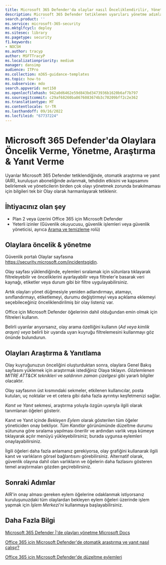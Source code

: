 ```yaml
---
title: Microsoft 365 Defender'da olaylar nasıl Önceliklendirilir, Yönetilir, Araştırılır ve Yanıtlanır?
description: Microsoft 365 Defender tetiklenen uyarıları yönetme adımları. Otomatik araştırma ve yanıt (AIR) abonelik genelinde avlanır ve bir tehdidin etkisini ve kapsamını belirler ve bilgileri tek bir Olayda birleştirir.
search.product: ''
ms.service: microsoft-365-security
ms.mktglfcycl: deploy
ms.sitesec: library
ms.pagetype: security
f1.keywords:
- NOCSH
ms.author: tracyp
author: MSFTTracyP
ms.localizationpriority: medium
manager: dansimp
audience: ITPro
ms.collection: m365-guidance-templates
ms.topic: how-to
ms.subservice: mdo
search.appverid: met150
ms.openlocfilehash: 942a0d6462e59d843bd3473936b1620b6af7b797
ms.sourcegitcommit: c29af68260ba8676083674b3c70209bff2c2e362
ms.translationtype: MT
ms.contentlocale: tr-TR
ms.lasthandoff: 09/16/2022
ms.locfileid: "67737224"
---
```

# <a name="prioritize-manage-investigate--respond-to-incidents-in-microsoft-365-defender"></a>Microsoft 365 Defender'da Olaylara Öncelik Verme, Yönetme, Araştırma & Yanıt Verme

Uyarılar Microsoft 365 Defender tetiklendiğinde, otomatik araştırma ve yanıt (AIR), kuruluşun aboneliğinde avlanmak, tehdidin etkisini ve kapsamını belirlemek ve yöneticilerin birden çok olayı yönetmek zorunda bırakılmaması için bilgileri tek bir Olay olarak harmanlayarak tetiklenir.

## <a name="what-youll-need"></a>İhtiyacınız olan şey

- Plan 2 veya üzerini Office 365 için Microsoft Defender
- Yeterli izinler (Güvenlik okuyucusu, güvenlik işlemleri veya güvenlik yöneticisi, ayrıca [Arama ve temizleme](../permissions-microsoft-365-security-center.md) rolü)

## <a name="prioritize--manage-incidents"></a>Olaylara öncelik & yönetme

Güvenlik portalı Olaylar sayfasına https://security.microsoft.com/incidentsgidin.

Olay sayfası yüklendiğinde, eylemleri sıralamak için sütunlara tıklayarak filtreleyebilir ve önceliklerini ayarlayabilir veya filtreler'e basarak veri kaynağı, etiketler veya durum gibi bir filtre uygulayabilirsiniz.

Artık olayları yönet düğmesiyle yeniden adlandırmayı, atamayı, sınıflandırmayı, etiketlemeyi, durumu değiştirmeyi veya açıklama eklemeyi seçebileceğiniz önceliklendirilmiş bir olay listeniz var.

Office için Microsoft Defender öğelerinin dahil olduğundan emin olmak için filtreleri kullanın.

Belirli uyarılar arıyorsanız, olay arama özelliğini kullanın (*Ad veya kimlik arayın) veya* belirli bir uyarıda uyarı kuyruğu filtrelemesini kullanmayı göz önünde bulundurun.

## <a name="investigate--respond-to-incidents"></a>Olayları Araştırma & Yanıtlama

Olay kuyruğunuzun önceliğini oluşturduktan sonra, olaylara Genel Bakış sayfasını yüklemek için araştırmak istediğiniz Olaya tıklayın. *Gözlemlenen MITRE ATT&CK teknikleri* ve *saldırının zaman çizelgesi* gibi yararlı bilgiler olacaktır.

Olay sayfasının üst kısmındaki sekmeler, etkilenen kullanıcılar, posta kutuları, uç noktalar ve et cetera gibi daha fazla ayrıntıyı keşfetmenizi sağlar.

*Kanıt ve Yanıt* sekmesi, araştırma yoluyla özgün uyarıyla ilgili olarak tanımlanan öğeleri gösterir.

Kanıt ve Yanıt içinde *Bekleyen Eylem* olarak gösterilen tüm öğeler yöneticiden onay bekliyor.  *Tüm Kanıtlar* görünümünde düzeltme durumu sütununa göre sıralama yapılması önerilir ve ardından varlık veya kümeye tıklayarak açılır menüyü yükleyebilirsiniz; burada uygunsa eylemleri onaylayabilirsiniz.

İlgili öğeleri daha fazla anlamanız gerekiyorsa, olay grafiğini kullanarak ilgili kanıt ve varlıkların görsel bağlantısını görebilirsiniz. Alternatif olarak, güvenlik olayına dahil olan varlıkların ve öğelerin daha fazlasını gösteren temel araştırmaları gözden geçirebilirsiniz.

## <a name="next-steps"></a>Sonraki Adımlar

AIR'in onay alması gereken eylem öğelerine odaklanmak istiyorsanız kuruluşunuzdaki tüm olaylardan bekleyen eylem öğeleri üzerinde işlem yapmak için *İşlem Merkezi'ni* kullanmaya başlayabilirsiniz.  

## <a name="more-information"></a>Daha Fazla Bilgi

[Microsoft 365 Defender |'de olayları yönetme Microsoft Docs](../../defender/manage-incidents.md)

[Office 365 için Microsoft Defender'de otomatik araştırma ve yanıt nasıl çalışır?](../automated-investigation-response-office.md)

[Office 365 için Microsoft Defender'de düzeltme eylemleri](../air-remediation-actions.md)